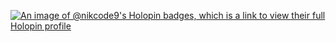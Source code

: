 [![An image of @nikcode9's Holopin badges, which is a link to view their full Holopin profile](https://holopin.me/nikcode9)](https://holopin.io/@nikcode9)

<!---
nikcode9/nikcode9 is a ✨ special ✨ repository because its `README.md` (this file) appears on your GitHub profile.
You can click the Preview link to take a look at your changes.
--->
